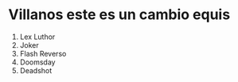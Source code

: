 
# Villanos este es un cambio equis

1. Lex Luthor
2. Joker
3. Flash Reverso
4. Doomsday
5. Deadshot
